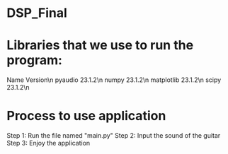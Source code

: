 # DSP_Final

# Libraries that we use to run the program:
  Name              Version\n
  pyaudio           23.1.2\n
  numpy             23.1.2\n
  matplotlib        23.1.2\n
  scipy             23.1.2\n

# Process to use application
Step 1: Run the file named "main.py"
Step 2: Input the sound of the guitar
Step 3: Enjoy the application